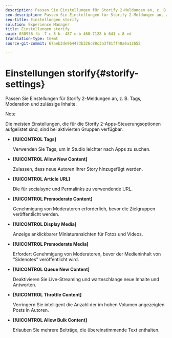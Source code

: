 ```yaml
---
description: Passen Sie Einstellungen für Storify 2-Meldungen an, z. B. Tags, Moderation und zulässige Inhalte.
seo-description: Passen Sie Einstellungen für Storify 2-Meldungen an, z. B. Tags, Moderation und zulässige Inhalte.
seo-title: Einstellungen storify
solution: Experience Manager
title: Einstellungen storify
uuid: 030936 fb -7 c 8 b -487 e-b 468-7128 b 641 c 8 ed
translation-type: tm+mt
source-git-commit: 67aeb3de964473b326c88c3a3f81ff48a6a12652

---
```



# Einstellungen storify{#storify-settings}

Passen Sie Einstellungen für Storify 2-Meldungen an, z. B. Tags, Moderation und zulässige Inhalte.

>[!NOTE]
>
>Die meisten Einstellungen, die für die Storify 2-Apps-Steuerungsoptionen aufgelistet sind, sind bei aktivierten Gruppen verfügbar.

* **[!UICONTROL Tags]**

   Verwenden Sie Tags, um in Studio leichter nach Apps zu suchen.

* **[!UICONTROL Allow New Content]**

   Zulassen, dass neue Autoren Ihrer Story hinzugefügt werden.

* **[!UICONTROL Article URL]**

   Die für socialsync und Permalinks zu verwendende URL.

* **[!UICONTROL Premoderate Content]**

   Genehmigung von Moderatoren erforderlich, bevor die Zielgruppen veröffentlicht werden.

* **[!UICONTROL Display Media]**

   Anzeige anklickbarer Miniaturansichten für Fotos und Videos.

* **[!UICONTROL Premoderate Media]**

   Erfordert Genehmigung von Moderatoren, bevor der Medieninhalt von &quot;Sidenotes&quot; veröffentlicht wird.

* **[!UICONTROL Queue New Content]**

   Deaktivieren Sie Live-Streaming und warteschlange neue Inhalte und Antworten.

* **[!UICONTROL Throttle Content]**

   Verringern Sie intelligent die Anzahl der im hohen Volumen angezeigten Posts in Autoren.

* **[!UICONTROL Allow Bulk Content]**

   Erlauben Sie mehrere Beiträge, die übereinstimmende Text enthalten.

